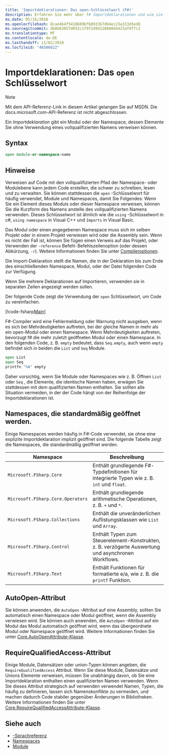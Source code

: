 ```yaml
---
title: 'Importdeklarationen: Das open-Schlüsselwort (F#)'
description: Erfahren Sie mehr über f# Importdeklarationen und wie sie ein Modul oder einen Namespace angeben, dessen Elemente Sie ohne Verwendung eines vollqualifizierten Namens verweisen können.
ms.date: 05/16/2016
ms.openlocfilehash: 8cae4b4f5418689bfb0933b7db4ec23a313d5ed8
ms.sourcegitcommit: db8b83057d052c1f9f249d128b08d4423af0f7c2
ms.translationtype: MT
ms.contentlocale: de-DE
ms.lasthandoff: 11/02/2018
ms.locfileid: "46586622"
---
```

# <a name="import-declarations-the-open-keyword"></a>Importdeklarationen: Das `open` Schlüsselwort

> [!NOTE]
Mit dem API-Referenz-Link in diesem Artikel gelangen Sie auf MSDN.  Die docs.microsoft.com-API-Referenz ist nicht abgeschlossen.

Ein *Importdeklaration* gibt ein Modul oder der Namespace, dessen Elemente Sie ohne Verwendung eines vollqualifizierten Namens verweisen können.

## <a name="syntax"></a>Syntax

```fsharp
open module-or-namespace-name
```

## <a name="remarks"></a>Hinweise

Verweisen auf Code mit den vollqualifizierten Pfad der Namespace- oder Modulebene kann jedem Code erstellen, die schwer zu schreiben, lesen und zu verwalten. Sie können stattdessen die `open` -Schlüsselwort für häufig verwendet, Module und Namespaces, damit Sie Folgendes: Wenn Sie ein Element dieses Moduls oder dieser Namespace verweisen, können Sie die Kurzform des Namens anstelle des vollqualifizierten Namens verwenden. Dieses Schlüsselwort ist ähnlich wie die `using` -Schlüsselwort in c#, `using namespace` in Visual C++ und `Imports` in Visual Basic.

Das Modul oder einen angegebenen Namespace muss sich im selben Projekt oder in einem Projekt verwiesen wird oder die Assembly sein. Wenn es nicht der Fall ist, können Sie fügen einen Verweis auf das Projekt, oder Verwenden der `-reference` Befehl`-`Befehlszeilenoption (oder dessen Abkürzung, `-r`). Weitere Informationen finden Sie unter [Compileroptionen](compiler-options.md).

Die Import-Deklaration stellt die Namen, die in der Deklaration bis zum Ende des einschließenden Namespace, Modul, oder der Datei folgenden Code zur Verfügung.

Wenn Sie mehrere Deklarationen auf Importieren, verwenden sie in separaten Zeilen angezeigt werden sollen.

Der folgende Code zeigt die Verwendung der `open` Schlüsselwort, um Code zu vereinfachen.

[!code-fsharp[Main](../../../samples/snippets/fsharp/lang-ref-2/snippet6801.fs)]

F#-Compiler wird eine Fehlermeldung oder Warnung nicht ausgeben, wenn es sich bei Mehrdeutigkeiten auftreten, bei der gleiche Namen in mehr als ein open-Modul oder einen Namespace. Wenn Mehrdeutigkeiten auftreten, bevorzugt f# die mehr zuletzt geöffneten Modul oder einen Namespace. In den folgenden Code, z. B. `empty` bedeutet, dass `Seq.empty`, auch wenn `empty` befindet sich in beiden die `List` und `Seq` Module.

```fsharp
open List
open Seq
printfn "%A" empty
```

Daher vorsichtig, wenn Sie Module oder Namespaces wie z. B. Öffnen `List` oder `Seq` , die Elemente, die identische Namen haben, erwägen Sie stattdessen mit dem qualifizierten Namen enthalten. Sie sollten alle Situation vermeiden, in der der Code hängt von der Reihenfolge der Importdeklarationen ist.

## <a name="namespaces-that-are-open-by-default"></a>Namespaces, die standardmäßig geöffnet werden.

Einige Namespaces werden häufig in F#-Code verwendet, sie ohne eine explizite Importdeklaration implizit geöffnet sind. Die folgende Tabelle zeigt die Namespaces, die standardmäßig geöffnet werden.

|Namespace|Beschreibung|
|---------|-----------|
|`Microsoft.FSharp.Core`|Enthält grundlegende F#-Typdefinitionen für integrierte Typen wie z. B. `int` und `float`.|
|`Microsoft.FSharp.Core.Operators`|Enthält grundlegende arithmetische Operationen, z. B. `+` und `*`.|
|`Microsoft.FSharp.Collections`|Enthält die unveränderlichen Auflistungsklassen wie `List` und `Array`.|
|`Microsoft.FSharp.Control`|Enthält Typen zum Steuerelement-Konstrukten, z. B. verzögerte Auswertung und asynchronen Workflows.|
|`Microsoft.FSharp.Text`|Enthält Funktionen für formatierte e/a, wie z. B. die `printf` Funktion.|

## <a name="autoopen-attribute"></a>AutoOpen-Attribut

Sie können anwenden, die `AutoOpen` -Attribut auf eine Assembly, sollten Sie automatisch einen Namespace oder Modul geöffnet, wenn die Assembly verwiesen wird. Sie können auch anwenden, die `AutoOpen` -Attribut auf ein Modul das Modul automatisch geöffnet wird, wenn das übergeordnete Modul oder Namespace geöffnet wird. Weitere Informationen finden Sie unter [Core.AutoOpenAttribute-Klasse](https://msdn.microsoft.com/visualfsharpdocs/conceptual/core.autoopenattribute-class-%5bfsharp%5d).

## <a name="requirequalifiedaccess-attribute"></a>RequireQualifiedAccess-Attribut

Einige Module, Datensätzen oder union-Typen können angeben, die `RequireQualifiedAccess` Attribut. Wenn Sie diese Module, Datensätze und Unions Elemente verweisen, müssen Sie unabhängig davon, ob Sie eine Importdeklaration enthalten einen qualifizierten Namen verwenden. Wenn Sie dieses Attribut strategisch auf verwenden verwendet Namen, Typen, die häufig zu definieren, lassen sich Namenskonflikte zu vermeiden, und machen dadurch Code stabiler gegenüber Änderungen in Bibliotheken. Weitere Informationen finden Sie unter [Core.RequireQualifiedAccessAttribute-Klasse](https://msdn.microsoft.com/visualfsharpdocs/conceptual/core.requirequalifiedaccessattribute-class-%5Bfsharp%5D).

## <a name="see-also"></a>Siehe auch

- [-Sprachreferenz](index.md)
- [Namespaces](namespaces.md)
- [Module](modules.md)
